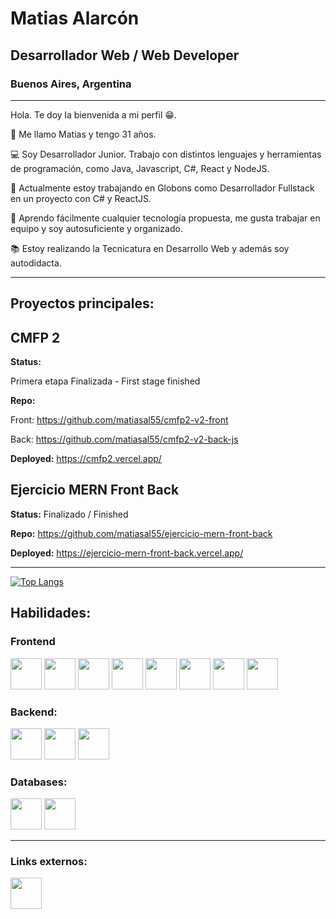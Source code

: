 # Matias Alarcón

## Desarrollador Web / Web Developer

### Buenos Aires, Argentina

<hr>

Hola. Te doy la bienvenida a mi perfil 😁.

🙋 Me llamo Matias y tengo 31 años.

💻 Soy Desarrollador Junior. Trabajo con distintos lenguajes y herramientas de programación, como Java, Javascript, C#, React y NodeJS.

🔨 Actualmente estoy trabajando en Globons como Desarrollador Fullstack en un proyecto con C# y ReactJS.

💪 Aprendo fácilmente cualquier tecnología propuesta, me gusta trabajar en equipo y soy autosuficiente y organizado.

📚 Estoy realizando la Tecnicatura en Desarrollo Web y además soy autodidacta.

<hr>

## Proyectos principales:

## CMFP 2

<b>Status:</b>

Primera etapa Finalizada - First stage finished

<b>Repo:</b>

Front: https://github.com/matiasal55/cmfp2-v2-front

Back: https://github.com/matiasal55/cmfp2-v2-back-js

<b>Deployed:</b> https://cmfp2.vercel.app/

## Ejercicio MERN Front Back

<b>Status:</b> Finalizado / Finished

<b>Repo:</b> https://github.com/matiasal55/ejercicio-mern-front-back

<b>Deployed:</b> https://ejercicio-mern-front-back.vercel.app/

<hr>

[![Top Langs](https://github-readme-stats.vercel.app/api/top-langs/?username=matiasal55&layout=compact)](https://github.com/anuraghazra/github-readme-stats)

## Habilidades:

### Frontend

<div>
    <img src="https://cdn.jsdelivr.net/gh/devicons/devicon/icons/react/react-original.svg" width="50" />
    <img src="https://cdn.jsdelivr.net/gh/devicons/devicon/icons/javascript/javascript-plain.svg" width="50" />
    <img src="https://cdn.jsdelivr.net/gh/devicons/devicon/icons/babel/babel-original.svg" width="50" />
    <img src="https://cdn.jsdelivr.net/gh/devicons/devicon/icons/html5/html5-plain-wordmark.svg" width="50" />
    <img src="https://cdn.jsdelivr.net/gh/devicons/devicon/icons/css3/css3-plain-wordmark.svg" width="50" />
    <img src="https://cdn.jsdelivr.net/gh/devicons/devicon/icons/sass/sass-original.svg" width="50" />
    <img src="https://cdn.jsdelivr.net/gh/devicons/devicon/icons/bootstrap/bootstrap-plain-wordmark.svg" width="50" />
    <img src="https://cdn.jsdelivr.net/gh/devicons/devicon/icons/materialui/materialui-plain.svg" width="50" />

</div>

### Backend:

  <div>    
        <img src="https://cdn.jsdelivr.net/gh/devicons/devicon/icons/nodejs/nodejs-plain.svg" width="50" />
        <img src="https://cdn.jsdelivr.net/gh/devicons/devicon/icons/java/java-original.svg" width="50" />
        <img src="https://cdn.jsdelivr.net/gh/devicons/devicon/icons/csharp/csharp-plain.svg" width="50" />
  </div>

### Databases:

  <div>
    <img src="https://cdn.jsdelivr.net/gh/devicons/devicon/icons/mysql/mysql-plain-wordmark.svg" width="50" />
    <img src="https://cdn.jsdelivr.net/gh/devicons/devicon/icons/mongodb/mongodb-plain-wordmark.svg" width="50" />
  </div>

<hr>

### Links externos:

<div>
  <a href="https://www.linkedin.com/in/matiasalarcon/">
<img src="https://cdn.jsdelivr.net/gh/devicons/devicon/icons/linkedin/linkedin-original.svg" width="50" />
    </a>
</div>
